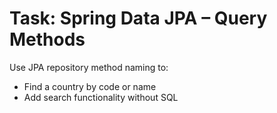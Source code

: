 # Task: Spring Data JPA – Query Methods

Use JPA repository method naming to:
- Find a country by code or name
- Add search functionality without SQL
